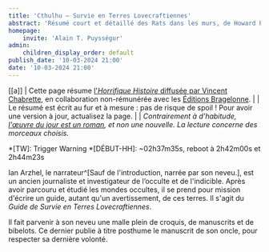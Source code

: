 ```yaml
---
title: 'Cthulhu – Survie en Terres Lovecraftiennes'
abstract: 'Résumé court et détaillé des Rats dans les murs, de Howard Phillips Lovecraft, en collaboration non-commerciale avec Bragelonne !'
homepage:
    invite: 'Alain T. Puysségur'
admin:
    children_display_order: default
publish_date: '10-03-2024 21:00'
date: '10-03-2024 21:00'
---
```


[[a]]
| Cette page résume [l'_Horrifique Histoire_ diffusée par Vincent Chabrette](https://www.twitch.tv/vchabrette), en collaboration non-rémunérée avec les [Éditions Bragelonne](https://www.bragelonne.fr).
|
| Le résumé est écrit au fur et à mesure : pas de risque de spoil ! Pour avoir une version à jour, actualisez la page.
|
| _Contrairement à d'habitude, [l'œuvre du jour est un roman](https://www.bragelonne.fr/catalogue/9791028107468-cthulhu-survie-en-terres-lovecraftiennes/), et non une nouvelle. La lecture concerne des morceaux choisis._

*[TW]: Trigger Warning
*[DÉBUT-HH]: ~02h37m35s, reboot à 2h42m00s et 2h44m23s

Ian Arzhel, le narrateur^[Sauf de l'introduction, narrée par son neveu.], est un ancien journaliste et investigateur de l’occulte et de l'indicible. Après avoir parcouru et étudié les mondes occultes, il se prend pour mission d'écrire un guide, autant qu'un avertissement, de ces terres. Il s'agit du _Guide de Survie en Terres Lovecraftiennes_.

Il fait parvenir à son neveu une malle plein de croquis, de manuscrits et de bibelots. Ce dernier publie à titre posthume le manuscrit de son oncle, pour respecter sa dernière volonté.